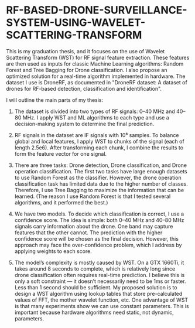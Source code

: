# RF-BASED-DRONE-SURVEILLANCE-SYSTEM-USING-WAVELET-SCATTERING-TRANSFORM

This is my graduation thesis, and it focuses on the use of Wavelet Scattering Transform (WST) for RF signal feature extraction. These features are then used as inputs for classic Machine Learning algorithms: Random Forest and Tree Bagging for Drone classification. I also propose an optimized solution for a real-time algorithm implemented in hardware. The dataset I use is DroneRF, as documented in "DroneRF dataset: A dataset of drones for RF-based detection, classification and identification".

I will outline the main parts of my thesis:

1. The dataset is divided into two types of RF signals: 0–40 MHz and 40–80 MHz.
I apply WST and ML algorithms to each type and use a decision-making system to determine the final prediction.

2. RF signals in the dataset are IF signals with 10⁶ samples.
To balance global and local features, I apply WST to chunks of the signal (each of length 2.5e6). After transforming each chunk, I combine the results to form the feature vector for one signal.

3. There are three tasks: Drone detection, Drone classification, and Drone operation classification.
The first two tasks have large enough datasets to use Random Forest as the classifier. However, the drone operation classification task has limited data due to the higher number of classes. Therefore, I use Tree Bagging to maximize the information that can be learned.
(The reason I use Random Forest is that I tested several algorithms, and it performed the best.)

4. We have two models. To decide which classification is correct, I use a confidence score.
The idea is simple: both 0–40 MHz and 40–80 MHz signals carry information about the drone. One band may capture features that the other cannot. The prediction with the higher confidence score will be chosen as the final decision.
However, this approach may face the over-confidence problem, which I address by applying weights to each score.

5. The model’s complexity is mostly caused by WST.
On a GTX 1660Ti, it takes around 8 seconds to complete, which is relatively long since drone classification often requires real-time prediction.
I believe this is only a soft constraint — it doesn’t necessarily need to be 1ms or faster. Less than 1 second should be sufficient.
My proposed solution is to design a WST algorithm using lookup tables that store pre-calculated values of FFT, the mother wavelet function, etc.
One advantage of WST is that many experiments show we can use constant parameters. This is important because hardware algorithms need static, not dynamic, parameters.
